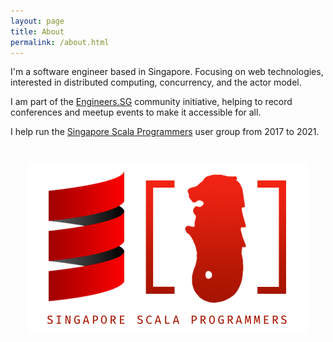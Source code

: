 ```yaml
---
layout: page
title: About
permalink: /about.html
---
```


I'm a software engineer based in Singapore. Focusing on web technologies, interested in distributed computing, concurrency, and the actor model.

I am part of the [Engineers.SG](https://engineers.sg/) community initiative, helping to record conferences and meetup events to make it accessible for all.

I help run the [Singapore Scala Programmers](https://www.meetup.com/Singapore-Scala-Programmers/) user group from 2017 to 2021. 

<center style="margin: 40px 0">
  <a href="https://www.meetup.com/Singapore-Scala-Programmers/" target="_blank">
    <img src="/public/img/scala-sg_logo.png" title="Singapore Scala Programmers logo" alt="Singapore Scala Programmers logo" width="450" height="275">
  </a>
</center>
